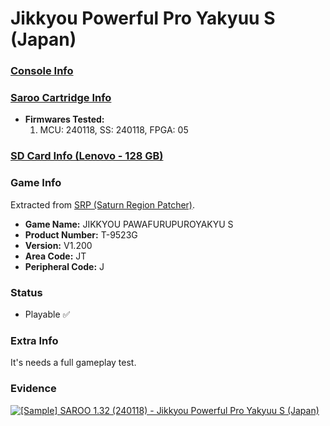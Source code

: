 # Jikkyou Powerful Pro Yakyuu S (Japan)

### [Console Info](../../../../../Info/Consoles/VA13/README.md)

### [Saroo Cartridge Info](../../../../../Info/Cartridges/RetroGameParadiseStore/1.32F/README.md)

- <b>Firmwares Tested:</b>
  1. MCU: 240118, SS: 240118, FPGA: 05

### [SD Card Info (Lenovo - 128 GB)](../../../../../Info/SdCards/Lenovo/128GB/fat32/README.md)

### Game Info

Extracted from [SRP (Saturn Region Patcher)](https://segaxtreme.net/resources/saturn-region-patcher.81/download).

- <b>Game Name:</b> JIKKYOU PAWAFURUPUROYAKYU S
- <b>Product Number:</b> T-9523G
- <b>Version:</b> V1.200
- <b>Area Code:</b> JT
- <b>Peripheral Code:</b> J

### Status

- Playable :white_check_mark:

### Extra Info

It's needs a full gameplay test.

### Evidence

[![[Sample] SAROO 1.32 (240118) - Jikkyou Powerful Pro Yakyuu S (Japan)](https://img.youtube.com/vi/RSDxwXI3mj0/0.jpg)](https://www.youtube.com/watch?v=RSDxwXI3mj0)
